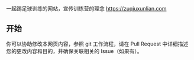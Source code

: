 一起踢足球训练的网站，宣传训练营的理念
https://zuqiuxunlian.com

## 开始

你可以协助修改本网页内容，参照 git 工作流程，请在 Pull Request 中详细描述您的更改内容和目的，并确保关联相关的 Issue（如果有）。
